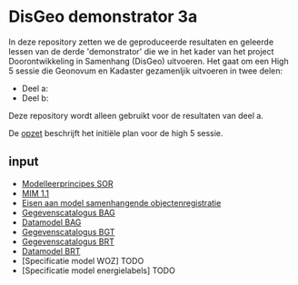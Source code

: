 # DisGeo demonstrator 3a

In deze repository zetten we de geproduceerde resultaten en geleerde lessen van de derde 'demonstrator' die we in het kader van het project Doorontwikkeling in Samenhang (DisGeo) uitvoeren. Het gaat om een High 5 sessie die Geonovum en Kadaster gezamenljik uitvoeren in twee delen: 

- Deel a: 
- Deel b: 

Deze repository wordt alleen gebruikt voor de resultaten van deel a. 

De [opzet](opzet.md) beschrijft het initiële plan voor de high 5 sessie.

## input
- [Modelleerprincipes SOR](https://geonovum.github.io/disgeo-imsor/modelleerprincipes/)
- [MIM 1.1](https://docs.geostandaarden.nl/mim/mim/)
- [Eisen aan model samenhangende objectenregistratie](https://docs.geostandaarden.nl/disgeo/emso/)
- [Gegevenscatalogus BAG](https://www.geobasisregistraties.nl/documenten/publicatie/2018/03/12/catalogus-2018)
- [Datamodel BAG](https://bag.basisregistraties.overheid.nl/datamodel)
- [Gegevenscatalogus BGT](https://docs.geostandaarden.nl/imgeo/catalogus/bgt/)
- [Gegevenscatalogus BRT](https://www.kadaster.nl/-/brt-catalogus-productspecificaties)
- [Datamodel BRT](https://brt.basisregistraties.overheid.nl/datamodel)
- [Specificatie model WOZ] TODO
- [Specificatie model energielabels] TODO
